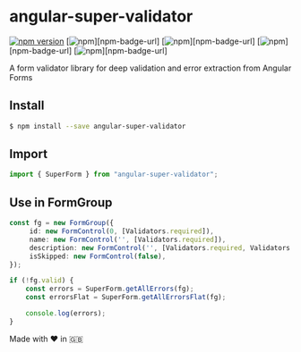 # angular-super-validator
[![npm version](https://badge.fury.io/js/angular-super-validator.svg)](https://badge.fury.io/js/angular-super-validator)
[![npm](https://img.shields.io/npm/v/angular-super-validator.svg)][npm-badge-url]
[![npm](https://img.shields.io/npm/v/angular-super-validator/next.svg)][npm-badge-url]
[![npm](https://img.shields.io/npm/l/angular-super-validator.svg)][npm-badge-url]
[![npm](https://img.shields.io/npm/dm/angular-super-validator.svg)][npm-badge-url]


A form validator library for deep validation and error extraction from Angular Forms

## Install

```sh
$ npm install --save angular-super-validator
```

## Import
```typescript
import { SuperForm } from "angular-super-validator";
```

## Use in FormGroup

```typescript
const fg = new FormGroup({
     id: new FormControl(0, [Validators.required]),
     name: new FormControl('', [Validators.required]),
     description: new FormControl('', [Validators.required, Validators.maxLength(200)]),
     isSkipped: new FormControl(false),
});

if (!fg.valid) {
    const errors = SuperForm.getAllErrors(fg);
    const errorsFlat = SuperForm.getAllErrorsFlat(fg);

    console.log(errors);
}

```


Made with :heart: in :uk: